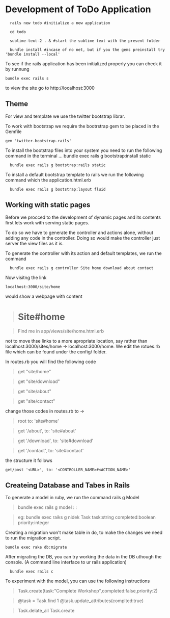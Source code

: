 
Development of ToDo Application 
======

```
  rails new todo #initialize a new application
```

```
  cd todo
```

```
  sublime-text-2 . & #start the sublime text with the present folder
```

```
  bundle install #incase of no net, but if you the gems preinstall try 'bundle install --local'
```

To see if the rails application has been initialized properly you can check it by runnung

```bundle exec rails s```

to view the site go to http://localhost:3000

Theme
-----

For view and template we use the twitter bootstrap librar.

To work with bootstrap we require the bootrstrap gem to be placed in the Gemfile 

```gem 'twitter-bootstrap-rails'``` 

To install the bootstrap files into your system you need to run the following command in the terminal 
...
   bundle exec rails g bootstrap:install static

```
  bundle exec rails g bootstrap:rails static
```

To install a default bootstrap template to rails we run the following command which the application.html.erb

```
  bundle exec rails g bootstrap:layout fluid
```

Working with static pages
--------------------------

Before we procced to the development of dynamic pages and its contents first lets work with serving static pages. 

To do so we have to generate the controller and actions alone, without adding any code in the controller. Doing so would make the controller just server the view files as it is. 

To generate the controller with its action and default templates, we run the command 

```
  bundle exec rails g controller Site home download about contact
```

Now visitng the link 

```localhost:3000/site/home```

would show a webpage with content

> # Site#home

>Find me in app/views/site/home.html.erb

not to move thse links to a more apropriate location, say rather than localhost:3000/sites/home -> localhost:3000/home. We edit the rotues.rb file which can be found under the config/ folder. 

In routes.rb you will find the following code

>  get "site/home"

>  get "site/download"

>  get "site/about"

>  get "site/contact"

change those codes in routes.rb to ->


>  root to: 'site#home'

>  get '/about', to: 'site#about'

>  get '/download', to: 'site#download'

>  get '/contact', to: 'site#contact'


the structure it follows

```
get/post '<URL>', to: '<CONTROLLER_NAME>#<ACTION_NAME>'
```

Createing Database and Tabes in Rails 
-------------------------------------

To generate a model in ruby, we run the command rails g Model 


>  bundle exec rails g model <MODEL Name> <Column Name>:<Data Type> <Column Name>:<Data Type>

> eg: bundle exec raiks g nidek Task task:string completed:boolean priority:integer


Creating a migration won't make table in do, to make the changes we need to run the migration script.

```bundle exec rake db:migrate```

After migrating the DB, you can try working the data in the DB uthough the console. (A command line interface to ur rails application)

```
  bundle exec rails c
```

To experiment with the model, you can use the following instructions

>Task.create(task:"Complete Workshop",completed:false,priority:2)

>@task = Task.find 1
>@task.update_attributes(complted:true)

>Task.delate_all
>Task.create

